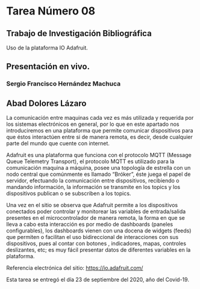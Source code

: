 # Tarea Número 08
## Trabajo de Investigación Bibliográfica
Uso de la plataforma IO Adafruit.
## Presentación en vivo.
### Sergio Francisco Hernández Machuca

## Abad Dolores Lázaro

La comunicación entre maquinas cada vez es más utilizada y requerida por los sistemas electrónicos
en general, por lo que en este apartado nos introduciremos en una plataforma que permite comunicar
dispositivos para que éstos interactúen entre si de manera remota, es decir, desde cualquier parte
del mundo que cuente con internet.

Adafruit es una plataforma que funciona con el protocolo MQTT (Message Queue Telemetry
Transport), el protocolo MQTT es utilizado para la comunicación maquina a máquina, posee una
topología de estrella con un nodo central que comúnmente es llamado “Bróker”, éste juega el papel
de servidor, efectuando la comunicación entre dispositivos, recibiendo o mandando información, la
información se transmite en los topics y los dispositivos publican o se subscriben a los topics.

Una vez en el sitio se observa que Adafruit permite a los dispositivos conectados poder controlar y
monitorear las variables de entrada/salida presentes en el microcontrolador de manera remota, la
forma en que se lleva a cabo esta interacción es por medio de dashboards (paneles configurables),
los dashboards vienen con una docena de widgets (feeds) que permiten o facilitan el uso
bidireccional de interacciones con sus dispositivos, pues al contar con botones , indicadores, mapas,
controles deslizantes, etc; es muy fácil presentar datos de diferentes variables en la plataforma.

Referencia electrónica del sitio: https://io.adafruit.com/



Esta tarea se entregó el día 23 de septiembre del 2020, año del Covid-19.
